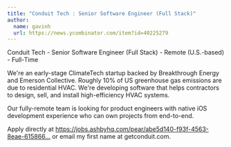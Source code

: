 ```yaml
---
title: "Conduit Tech : Senior Software Engineer (Full Stack)"
author:
  name: gavinh
  url: https://news.ycombinator.com/item?id=40225279
---
```

Conduit Tech - Senior Software Engineer (Full Stack) - Remote (U.S.-based) - Full-Time

We&#x27;re an early-stage ClimateTech startup backed by Breakthrough Energy and Emerson Collective. Roughly 10% of US greenhouse gas emissions are due to residential HVAC. We&#x27;re developing software that helps contractors to design, sell, and install high-efficiency HVAC systems.

Our fully-remote team is looking for product engineers with native iOS development experience who can own projects from end-to-end.

Apply directly at <a href="https:&#x2F;&#x2F;jobs.ashbyhq.com&#x2F;pear&#x2F;abe5d140-f93f-4563-8eae-615866d53d1e">https:&#x2F;&#x2F;jobs.ashbyhq.com&#x2F;pear&#x2F;abe5d140-f93f-4563-8eae-615866...</a> or email my first name at getconduit.com.
